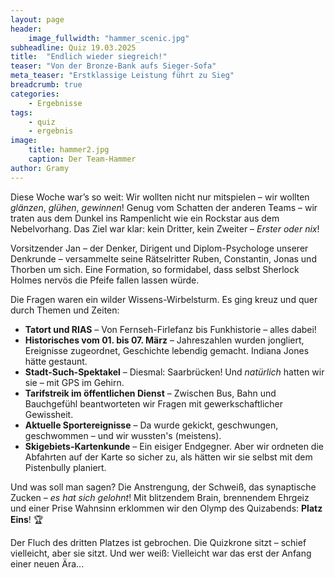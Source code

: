 ```yaml
---
layout: page
header:
    image_fullwidth: "hammer_scenic.jpg"
subheadline: Quiz 19.03.2025
title:  "Endlich wieder siegreich!"
teaser: "Von der Bronze-Bank aufs Sieger-Sofa"
meta_teaser: "Erstklassige Leistung führt zu Sieg"
breadcrumb: true
categories:
    - Ergebnisse
tags:
    - quiz
    - ergebnis
image:
    title: hammer2.jpg
    caption: Der Team-Hammer
author: Gramy
---
```



Diese Woche war’s so weit: Wir wollten nicht nur mitspielen – wir wollten *glänzen*, *glühen*, *gewinnen*! Genug vom Schatten der anderen Teams – wir traten aus dem Dunkel ins Rampenlicht wie ein Rockstar aus dem Nebelvorhang. Das Ziel war klar: kein Dritter, kein Zweiter – *Erster oder nix*!

Vorsitzender Jan – der Denker, Dirigent und Diplom-Psychologe unserer Denkrunde – versammelte seine Rätselritter Ruben, Constantin, Jonas und Thorben um sich. Eine Formation, so formidabel, dass selbst Sherlock Holmes nervös die Pfeife fallen lassen würde.

Die Fragen waren ein wilder Wissens-Wirbelsturm. Es ging kreuz und quer durch Themen und Zeiten:

- **Tatort und RIAS** – Von Fernseh-Firlefanz bis Funkhistorie – alles dabei!
- **Historisches vom 01. bis 07. März** – Jahreszahlen wurden jongliert, Ereignisse zugeordnet, Geschichte lebendig gemacht. Indiana Jones hätte gestaunt.
- **Stadt-Such-Spektakel** – Diesmal: Saarbrücken! Und *natürlich* hatten wir sie – mit GPS im Gehirn.
- **Tarifstreik im öffentlichen Dienst** – Zwischen Bus, Bahn und Bauchgefühl beantworteten wir Fragen mit gewerkschaftlicher Gewissheit.
- **Aktuelle Sportereignisse** – Da wurde gekickt, geschwungen, geschwommen – und wir wussten's (meistens).
- **Skigebiets-Kartenkunde** – Ein eisiger Endgegner. Aber wir ordneten die Abfahrten auf der Karte so sicher zu, als hätten wir sie selbst mit dem Pistenbully planiert.

Und was soll man sagen? Die Anstrengung, der Schweiß, das synaptische Zucken – *es hat sich gelohnt*! Mit blitzendem Brain, brennendem Ehrgeiz und einer Prise Wahnsinn erklommen wir den Olymp des Quizabends: **Platz Eins**! 🏆

Der Fluch des dritten Platzes ist gebrochen. Die Quizkrone sitzt – schief vielleicht, aber sie sitzt. Und wer weiß: Vielleicht war das erst der Anfang einer neuen Ära...
